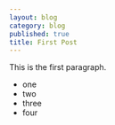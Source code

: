 ```yaml
---
layout: blog
category: blog
published: true
title: First Post
---
```

This is the first paragraph.

- one
- two
- three
- four
